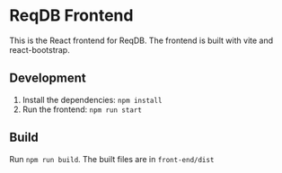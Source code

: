 # ReqDB Frontend

This is the React frontend for ReqDB.
The frontend is built with vite and react-bootstrap.

## Development

1. Install the dependencies: `npm install`
2. Run the frontend: `npm run start`

## Build

Run `npm run build`. The built files are in `front-end/dist`